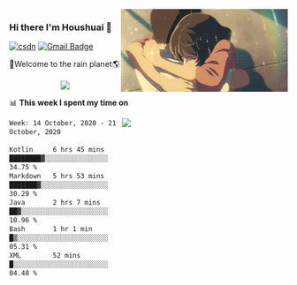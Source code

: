 <img  align='right' height="150" src="https://github.com/LikeRainDay/LikeRainDay/blob/master/pic/img_rain_1.gif?raw=true">



### Hi there I'm Houshuai :lemon:

[![csdn](https://img.shields.io/badge/-csdn-c14438?style=flat-square&logo=c&logoColor=white)](https://blog.csdn.net/qq_15807167)
[![Gmail Badge](https://img.shields.io/badge/-gmail-c14438?style=flat-square&logo=Gmail&logoColor=white&link=mailto:houshuai0816@gmail.com)](mailto:houshuai0816@gmail.com)

🚀Welcome to the rain planet🌎

<center>
<img align='center'  src="https://source.unsplash.com/random/1200x600">
</center>

📊 **This week I spent my time on**

<img align='right'   width="300" src="https://github-readme-stats.vercel.app/api?username=LikeRainDay&show_icons=true&title_color=fff&icon_color=79ff97&text_color=9f9f9f&bg_color=151515">

<!--START_SECTION:waka-->
```text
Week: 14 October, 2020 - 21 October, 2020

Kotlin     6 hrs 45 mins   ████████▓░░░░░░░░░░░░░░░░   34.75 % 
Markdown   5 hrs 53 mins   ███████▓░░░░░░░░░░░░░░░░░   30.29 % 
Java       2 hrs 7 mins    ██▓░░░░░░░░░░░░░░░░░░░░░░   10.96 % 
Bash       1 hr 1 min      █▒░░░░░░░░░░░░░░░░░░░░░░░   05.31 % 
XML        52 mins         █░░░░░░░░░░░░░░░░░░░░░░░░   04.48 % 
```
<!--END_SECTION:waka-->
